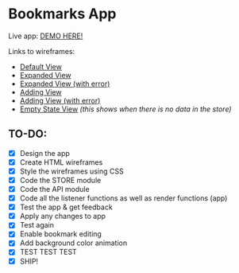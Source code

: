 # Bookmarks App
Live app: [DEMO HERE!](https://thinkful-ei-macaw.github.io/malcolmkiano-bookmarks-app/)

Links to wireframes:
- [Default View](https://thinkful-ei-macaw.github.io/malcolmkiano-bookmarks-app/wireframes/default.html)
- [Expanded View](https://thinkful-ei-macaw.github.io/malcolmkiano-bookmarks-app//wireframes/expanded.html)
- [Expanded View (with error)](https://thinkful-ei-macaw.github.io/malcolmkiano-bookmarks-app//wireframes/expanded-error.html)
- [Adding View](https://thinkful-ei-macaw.github.io/malcolmkiano-bookmarks-app//wireframes/adding.html)
- [Adding View (with error)](https://thinkful-ei-macaw.github.io/malcolmkiano-bookmarks-app//wireframes/adding-error.html)
- [Empty State View](https://thinkful-ei-macaw.github.io/malcolmkiano-bookmarks-app//wireframes/empty-state.html) _(this shows when there is no data in the store)_

## TO-DO:
- [x] Design the app
- [x] Create HTML wireframes
- [x] Style the wireframes using CSS
- [x] Code the STORE module
- [x] Code the API module
- [x] Code all the listener functions as well as render functions (app)
- [x] Test the app & get feedback
- [x] Apply any changes to app
- [x] Test again
- [x] Enable bookmark editing
- [x] Add background color animation
- [x] TEST TEST TEST
- [x] SHIP!
